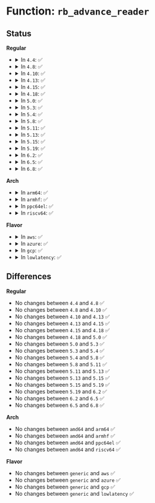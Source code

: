 # Function: <code>rb_advance_reader</code>

## Status
<b>Regular</b>
<ul>
<li>
<details>
<summary>In <code>4.4</code>: ✅</summary>

```c
void rb_advance_reader(struct ring_buffer_per_cpu *cpu_buffer);
```

**Collision:** Unique Static

**Inline:** No

**Transformation:** False

**Instances:**

```
In kernel/trace/ring_buffer.c (ffffffff811487b0)
Location: kernel/trace/ring_buffer.c:3646
Inline: False
Direct callers:
  - kernel/trace/ring_buffer.c:rb_buffer_peek
  - kernel/trace/ring_buffer.c:ring_buffer_peek
  - kernel/trace/ring_buffer.c:ring_buffer_consume
  - kernel/trace/ring_buffer.c:ring_buffer_consume
  - kernel/trace/ring_buffer.c:ring_buffer_read_page
```
**Symbols:**

```
ffffffff811487b0-ffffffff8114888b: rb_advance_reader (STB_LOCAL)
```
</details>
</li>
<li>
<details>
<summary>In <code>4.8</code>: ✅</summary>

```c
void rb_advance_reader(struct ring_buffer_per_cpu *cpu_buffer);
```

**Collision:** Unique Static

**Inline:** No

**Transformation:** False

**Instances:**

```
In kernel/trace/ring_buffer.c (ffffffff81150ab0)
Location: kernel/trace/ring_buffer.c:3641
Inline: False
Direct callers:
  - kernel/trace/ring_buffer.c:ring_buffer_read_page
  - kernel/trace/ring_buffer.c:ring_buffer_consume
  - kernel/trace/ring_buffer.c:ring_buffer_consume
  - kernel/trace/ring_buffer.c:ring_buffer_peek
  - kernel/trace/ring_buffer.c:rb_buffer_peek
```
**Symbols:**

```
ffffffff81150ab0-ffffffff81150b8b: rb_advance_reader (STB_LOCAL)
```
</details>
</li>
<li>
<details>
<summary>In <code>4.10</code>: ✅</summary>

```c
void rb_advance_reader(struct ring_buffer_per_cpu *cpu_buffer);
```

**Collision:** Unique Static

**Inline:** No

**Transformation:** False

**Instances:**

```
In kernel/trace/ring_buffer.c (ffffffff8115bb30)
Location: kernel/trace/ring_buffer.c:3610
Inline: False
Direct callers:
  - kernel/trace/ring_buffer.c:ring_buffer_read_page
  - kernel/trace/ring_buffer.c:ring_buffer_consume
  - kernel/trace/ring_buffer.c:ring_buffer_consume
  - kernel/trace/ring_buffer.c:ring_buffer_peek
  - kernel/trace/ring_buffer.c:rb_buffer_peek
```
**Symbols:**

```
ffffffff8115bb30-ffffffff8115bc0b: rb_advance_reader (STB_LOCAL)
```
</details>
</li>
<li>
<details>
<summary>In <code>4.13</code>: ✅</summary>

```c
void rb_advance_reader(struct ring_buffer_per_cpu *cpu_buffer);
```

**Collision:** Unique Static

**Inline:** No

**Transformation:** False

**Instances:**

```
In kernel/trace/ring_buffer.c (ffffffff8115ea30)
Location: kernel/trace/ring_buffer.c:3624
Inline: False
Direct callers:
  - kernel/trace/ring_buffer.c:ring_buffer_read_page
  - kernel/trace/ring_buffer.c:ring_buffer_consume
  - kernel/trace/ring_buffer.c:ring_buffer_consume
  - kernel/trace/ring_buffer.c:ring_buffer_peek
  - kernel/trace/ring_buffer.c:ring_buffer_peek
  - kernel/trace/ring_buffer.c:rb_buffer_peek
```
**Symbols:**

```
ffffffff8115ea30-ffffffff8115eaf8: rb_advance_reader (STB_LOCAL)
```
</details>
</li>
<li>
<details>
<summary>In <code>4.15</code>: ✅</summary>

```c
void rb_advance_reader(struct ring_buffer_per_cpu *cpu_buffer);
```

**Collision:** Unique Static

**Inline:** No

**Transformation:** False

**Instances:**

```
In kernel/trace/ring_buffer.c (ffffffff8116bd20)
Location: kernel/trace/ring_buffer.c:3616
Inline: False
Direct callers:
  - kernel/trace/ring_buffer.c:ring_buffer_read_page
  - kernel/trace/ring_buffer.c:ring_buffer_consume
  - kernel/trace/ring_buffer.c:ring_buffer_consume
  - kernel/trace/ring_buffer.c:ring_buffer_peek
  - kernel/trace/ring_buffer.c:ring_buffer_peek
  - kernel/trace/ring_buffer.c:rb_buffer_peek
```
**Symbols:**

```
ffffffff8116bd20-ffffffff8116bdf4: rb_advance_reader (STB_LOCAL)
```
</details>
</li>
<li>
<details>
<summary>In <code>4.18</code>: ✅</summary>

```c
void rb_advance_reader(struct ring_buffer_per_cpu *cpu_buffer);
```

**Collision:** Unique Static

**Inline:** No

**Transformation:** False

**Instances:**

```
In kernel/trace/ring_buffer.c (ffffffff8117a650)
Location: kernel/trace/ring_buffer.c:3763
Inline: False
Direct callers:
  - kernel/trace/ring_buffer.c:ring_buffer_read_page
  - kernel/trace/ring_buffer.c:ring_buffer_consume
  - kernel/trace/ring_buffer.c:ring_buffer_consume
  - kernel/trace/ring_buffer.c:ring_buffer_peek
  - kernel/trace/ring_buffer.c:ring_buffer_peek
  - kernel/trace/ring_buffer.c:rb_buffer_peek
```
**Symbols:**

```
ffffffff8117a650-ffffffff8117a73e: rb_advance_reader (STB_LOCAL)
```
</details>
</li>
<li>
<details>
<summary>In <code>5.0</code>: ✅</summary>

```c
void rb_advance_reader(struct ring_buffer_per_cpu *cpu_buffer);
```

**Collision:** Unique Static

**Inline:** No

**Transformation:** False

**Instances:**

```
In kernel/trace/ring_buffer.c (ffffffff81187cc0)
Location: kernel/trace/ring_buffer.c:3828
Inline: False
Direct callers:
  - kernel/trace/ring_buffer.c:ring_buffer_read_page
  - kernel/trace/ring_buffer.c:ring_buffer_consume
  - kernel/trace/ring_buffer.c:ring_buffer_consume
  - kernel/trace/ring_buffer.c:ring_buffer_peek
  - kernel/trace/ring_buffer.c:ring_buffer_peek
  - kernel/trace/ring_buffer.c:rb_buffer_peek
  - kernel/trace/ring_buffer.c:rb_buffer_peek
```
**Symbols:**

```
ffffffff81187cc0-ffffffff81187db0: rb_advance_reader (STB_LOCAL)
```
</details>
</li>
<li>
<details>
<summary>In <code>5.3</code>: ✅</summary>

```c
void rb_advance_reader(struct ring_buffer_per_cpu *cpu_buffer);
```

**Collision:** Unique Static

**Inline:** No

**Transformation:** False

**Instances:**

```
In kernel/trace/ring_buffer.c (ffffffff81195c30)
Location: kernel/trace/ring_buffer.c:3805
Inline: False
Direct callers:
  - kernel/trace/ring_buffer.c:ring_buffer_read_page
  - kernel/trace/ring_buffer.c:ring_buffer_consume
  - kernel/trace/ring_buffer.c:ring_buffer_consume
  - kernel/trace/ring_buffer.c:ring_buffer_peek
  - kernel/trace/ring_buffer.c:ring_buffer_peek
  - kernel/trace/ring_buffer.c:rb_buffer_peek
```
**Symbols:**

```
ffffffff81195c30-ffffffff81195d28: rb_advance_reader (STB_LOCAL)
```
</details>
</li>
<li>
<details>
<summary>In <code>5.4</code>: ✅</summary>

```c
void rb_advance_reader(struct ring_buffer_per_cpu *cpu_buffer);
```

**Collision:** Unique Static

**Inline:** No

**Transformation:** False

**Instances:**

```
In kernel/trace/ring_buffer.c (ffffffff811a1650)
Location: kernel/trace/ring_buffer.c:3806
Inline: False
Direct callers:
  - kernel/trace/ring_buffer.c:ring_buffer_read_page
  - kernel/trace/ring_buffer.c:ring_buffer_consume
  - kernel/trace/ring_buffer.c:ring_buffer_consume
  - kernel/trace/ring_buffer.c:ring_buffer_peek
  - kernel/trace/ring_buffer.c:ring_buffer_peek
  - kernel/trace/ring_buffer.c:rb_buffer_peek
```
**Symbols:**

```
ffffffff811a1650-ffffffff811a173c: rb_advance_reader (STB_LOCAL)
```
</details>
</li>
<li>
<details>
<summary>In <code>5.8</code>: ✅</summary>

```c
void rb_advance_reader(struct ring_buffer_per_cpu *cpu_buffer);
```

**Collision:** Unique Static

**Inline:** No

**Transformation:** False

**Instances:**

```
In kernel/trace/ring_buffer.c (ffffffff811b7990)
Location: kernel/trace/ring_buffer.c:3900
Inline: False
Direct callers:
  - kernel/trace/ring_buffer.c:ring_buffer_read_page
  - kernel/trace/ring_buffer.c:ring_buffer_consume
  - kernel/trace/ring_buffer.c:ring_buffer_consume
  - kernel/trace/ring_buffer.c:ring_buffer_peek
  - kernel/trace/ring_buffer.c:ring_buffer_peek
  - kernel/trace/ring_buffer.c:rb_buffer_peek
```
**Symbols:**

```
ffffffff811b7990-ffffffff811b7a82: rb_advance_reader (STB_LOCAL)
```
</details>
</li>
<li>
<details>
<summary>In <code>5.11</code>: ✅</summary>

```c
void rb_advance_reader(struct ring_buffer_per_cpu *cpu_buffer);
```

**Collision:** Unique Static

**Inline:** No

**Transformation:** False

**Instances:**

```
In kernel/trace/ring_buffer.c (ffffffff811b5550)
Location: kernel/trace/ring_buffer.c:4446
Inline: False
Direct callers:
  - kernel/trace/ring_buffer.c:ring_buffer_read_page
  - kernel/trace/ring_buffer.c:ring_buffer_consume
  - kernel/trace/ring_buffer.c:ring_buffer_consume
  - kernel/trace/ring_buffer.c:ring_buffer_peek
  - kernel/trace/ring_buffer.c:ring_buffer_peek
  - kernel/trace/ring_buffer.c:rb_buffer_peek
```
**Symbols:**

```
ffffffff811b5550-ffffffff811b5642: rb_advance_reader (STB_LOCAL)
```
</details>
</li>
<li>
<details>
<summary>In <code>5.13</code>: ✅</summary>

```c
void rb_advance_reader(struct ring_buffer_per_cpu *cpu_buffer);
```

**Collision:** Unique Static

**Inline:** No

**Transformation:** False

**Instances:**

```
In kernel/trace/ring_buffer.c (ffffffff811b6ae0)
Location: kernel/trace/ring_buffer.c:4553
Inline: False
Direct callers:
  - kernel/trace/ring_buffer.c:ring_buffer_read_page
  - kernel/trace/ring_buffer.c:ring_buffer_consume
  - kernel/trace/ring_buffer.c:ring_buffer_consume
  - kernel/trace/ring_buffer.c:ring_buffer_peek
  - kernel/trace/ring_buffer.c:ring_buffer_peek
  - kernel/trace/ring_buffer.c:rb_buffer_peek
```
**Symbols:**

```
ffffffff811b6ae0-ffffffff811b6bd7: rb_advance_reader (STB_LOCAL)
```
</details>
</li>
<li>
<details>
<summary>In <code>5.15</code>: ✅</summary>

```c
void rb_advance_reader(struct ring_buffer_per_cpu *cpu_buffer);
```

**Collision:** Unique Static

**Inline:** No

**Transformation:** False

**Instances:**

```
In kernel/trace/ring_buffer.c (ffffffff811e0cd0)
Location: kernel/trace/ring_buffer.c:4553
Inline: False
Direct callers:
  - kernel/trace/ring_buffer.c:ring_buffer_read_page
  - kernel/trace/ring_buffer.c:ring_buffer_consume
  - kernel/trace/ring_buffer.c:ring_buffer_consume
  - kernel/trace/ring_buffer.c:ring_buffer_peek
  - kernel/trace/ring_buffer.c:ring_buffer_peek
  - kernel/trace/ring_buffer.c:rb_buffer_peek
```
**Symbols:**

```
ffffffff811e0cd0-ffffffff811e0dc7: rb_advance_reader (STB_LOCAL)
```
</details>
</li>
<li>
<details>
<summary>In <code>5.19</code>: ✅</summary>

```c
void rb_advance_reader(struct ring_buffer_per_cpu *cpu_buffer);
```

**Collision:** Unique Static

**Inline:** No

**Transformation:** False

**Instances:**

```
In kernel/trace/ring_buffer.c (ffffffff81217890)
Location: kernel/trace/ring_buffer.c:4593
Inline: False
Direct callers:
  - kernel/trace/ring_buffer.c:ring_buffer_read_page
  - kernel/trace/ring_buffer.c:ring_buffer_consume
  - kernel/trace/ring_buffer.c:ring_buffer_consume
  - kernel/trace/ring_buffer.c:ring_buffer_peek
  - kernel/trace/ring_buffer.c:ring_buffer_peek
  - kernel/trace/ring_buffer.c:rb_buffer_peek
```
**Symbols:**

```
ffffffff81217890-ffffffff812179e1: rb_advance_reader (STB_LOCAL)
```
</details>
</li>
<li>
<details>
<summary>In <code>6.2</code>: ✅</summary>

```c
void rb_advance_reader(struct ring_buffer_per_cpu *cpu_buffer);
```

**Collision:** Unique Static

**Inline:** No

**Transformation:** False

**Instances:**

```
In kernel/trace/ring_buffer.c (ffffffff81260d80)
Location: kernel/trace/ring_buffer.c:4699
Inline: False
Direct callers:
  - kernel/trace/ring_buffer.c:ring_buffer_read_page
  - kernel/trace/ring_buffer.c:ring_buffer_consume
  - kernel/trace/ring_buffer.c:ring_buffer_consume
  - kernel/trace/ring_buffer.c:ring_buffer_peek
  - kernel/trace/ring_buffer.c:ring_buffer_peek
  - kernel/trace/ring_buffer.c:rb_buffer_peek
```
**Symbols:**

```
ffffffff81260d80-ffffffff81260ed1: rb_advance_reader (STB_LOCAL)
```
</details>
</li>
<li>
<details>
<summary>In <code>6.5</code>: ✅</summary>

```c
void rb_advance_reader(struct ring_buffer_per_cpu *cpu_buffer);
```

**Collision:** Unique Static

**Inline:** No

**Transformation:** False

**Instances:**

```
In kernel/trace/ring_buffer.c (ffffffff81277e10)
Location: kernel/trace/ring_buffer.c:4706
Inline: False
Direct callers:
  - kernel/trace/ring_buffer.c:ring_buffer_read_page
  - kernel/trace/ring_buffer.c:ring_buffer_consume
  - kernel/trace/ring_buffer.c:ring_buffer_consume
  - kernel/trace/ring_buffer.c:ring_buffer_peek
  - kernel/trace/ring_buffer.c:ring_buffer_peek
  - kernel/trace/ring_buffer.c:rb_buffer_peek
```
**Symbols:**

```
ffffffff81277e10-ffffffff81277f61: rb_advance_reader (STB_LOCAL)
```
</details>
</li>
<li>
<details>
<summary>In <code>6.8</code>: ✅</summary>

```c
void rb_advance_reader(struct ring_buffer_per_cpu *cpu_buffer);
```

**Collision:** Unique Static

**Inline:** No

**Transformation:** False

**Instances:**

```
In kernel/trace/ring_buffer.c (ffffffff81292900)
Location: kernel/trace/ring_buffer.c:4611
Inline: False
Direct callers:
  - kernel/trace/ring_buffer.c:ring_buffer_read_page
  - kernel/trace/ring_buffer.c:ring_buffer_consume
  - kernel/trace/ring_buffer.c:ring_buffer_consume
  - kernel/trace/ring_buffer.c:ring_buffer_peek
  - kernel/trace/ring_buffer.c:ring_buffer_peek
  - kernel/trace/ring_buffer.c:rb_buffer_peek
```
**Symbols:**

```
ffffffff81292900-ffffffff81292a64: rb_advance_reader (STB_LOCAL)
```
</details>
</li>
</ul>
<b>Arch</b>
<ul>
<li>
<details>
<summary>In <code>arm64</code>: ✅</summary>

```c
void rb_advance_reader(struct ring_buffer_per_cpu *cpu_buffer);
```

**Collision:** Unique Static

**Inline:** No

**Transformation:** False

**Instances:**

```
In kernel/trace/ring_buffer.c (ffff8000102187a0)
Location: kernel/trace/ring_buffer.c:3806
Inline: False
Direct callers:
  - kernel/trace/ring_buffer.c:ring_buffer_read_page
  - kernel/trace/ring_buffer.c:ring_buffer_consume
  - kernel/trace/ring_buffer.c:ring_buffer_consume
  - kernel/trace/ring_buffer.c:ring_buffer_peek
  - kernel/trace/ring_buffer.c:ring_buffer_peek
  - kernel/trace/ring_buffer.c:rb_buffer_peek
```
**Symbols:**

```
ffff8000102187a0-ffff8000102188fc: rb_advance_reader (STB_LOCAL)
```
</details>
</li>
<li>
<details>
<summary>In <code>armhf</code>: ✅</summary>

```c
void rb_advance_reader(struct ring_buffer_per_cpu *cpu_buffer);
```

**Collision:** Unique Static

**Inline:** No

**Transformation:** False

**Instances:**

```
In kernel/trace/ring_buffer.c (c045892c)
Location: kernel/trace/ring_buffer.c:3806
Inline: False
Direct callers:
  - kernel/trace/ring_buffer.c:ring_buffer_read_page
  - kernel/trace/ring_buffer.c:ring_buffer_consume
  - kernel/trace/ring_buffer.c:ring_buffer_consume
  - kernel/trace/ring_buffer.c:ring_buffer_peek
  - kernel/trace/ring_buffer.c:ring_buffer_peek
  - kernel/trace/ring_buffer.c:rb_buffer_peek
```
**Symbols:**

```
c045892c-c0458b08: rb_advance_reader (STB_LOCAL)
```
</details>
</li>
<li>
<details>
<summary>In <code>ppc64el</code>: ✅</summary>

```c
void rb_advance_reader(struct ring_buffer_per_cpu *cpu_buffer);
```

**Collision:** Unique Static

**Inline:** No

**Transformation:** False

**Instances:**

```
In kernel/trace/ring_buffer.c (c00000000029eb00)
Location: kernel/trace/ring_buffer.c:3806
Inline: False
Direct callers:
  - kernel/trace/ring_buffer.c:ring_buffer_read_page
  - kernel/trace/ring_buffer.c:ring_buffer_read_page
  - kernel/trace/ring_buffer.c:ring_buffer_consume
  - kernel/trace/ring_buffer.c:ring_buffer_consume
  - kernel/trace/ring_buffer.c:ring_buffer_peek
  - kernel/trace/ring_buffer.c:ring_buffer_peek
  - kernel/trace/ring_buffer.c:rb_buffer_peek
  - kernel/trace/ring_buffer.c:rb_buffer_peek
```
**Symbols:**

```
c00000000029eb00-c00000000029eca0: rb_advance_reader (STB_LOCAL)
```
</details>
</li>
<li>
<details>
<summary>In <code>riscv64</code>: ✅</summary>

```c
void rb_advance_reader(struct ring_buffer_per_cpu *cpu_buffer);
```

**Collision:** Unique Static

**Inline:** No

**Transformation:** False

**Instances:**

```
In kernel/trace/ring_buffer.c (ffffffe000178fe6)
Location: kernel/trace/ring_buffer.c:3806
Inline: False
Direct callers:
  - kernel/trace/ring_buffer.c:ring_buffer_read_page
  - kernel/trace/ring_buffer.c:ring_buffer_consume
  - kernel/trace/ring_buffer.c:ring_buffer_consume
  - kernel/trace/ring_buffer.c:ring_buffer_peek
  - kernel/trace/ring_buffer.c:ring_buffer_peek
  - kernel/trace/ring_buffer.c:rb_buffer_peek
  - kernel/trace/ring_buffer.c:rb_buffer_peek
```
**Symbols:**

```
ffffffe000178fe6-ffffffe0001790c6: rb_advance_reader (STB_LOCAL)
```
</details>
</li>
</ul>
<b>Flavor</b>
<ul>
<li>
<details>
<summary>In <code>aws</code>: ✅</summary>

```c
void rb_advance_reader(struct ring_buffer_per_cpu *cpu_buffer);
```

**Collision:** Unique Static

**Inline:** No

**Transformation:** False

**Instances:**

```
In kernel/trace/ring_buffer.c (ffffffff81199c70)
Location: kernel/trace/ring_buffer.c:3806
Inline: False
Direct callers:
  - kernel/trace/ring_buffer.c:ring_buffer_read_page
  - kernel/trace/ring_buffer.c:ring_buffer_consume
  - kernel/trace/ring_buffer.c:ring_buffer_consume
  - kernel/trace/ring_buffer.c:ring_buffer_peek
  - kernel/trace/ring_buffer.c:ring_buffer_peek
  - kernel/trace/ring_buffer.c:rb_buffer_peek
```
**Symbols:**

```
ffffffff81199c70-ffffffff81199d5c: rb_advance_reader (STB_LOCAL)
```
</details>
</li>
<li>
<details>
<summary>In <code>azure</code>: ✅</summary>

```c
void rb_advance_reader(struct ring_buffer_per_cpu *cpu_buffer);
```

**Collision:** Unique Static

**Inline:** No

**Transformation:** False

**Instances:**

```
In kernel/trace/ring_buffer.c (ffffffff8118c0b0)
Location: kernel/trace/ring_buffer.c:3806
Inline: False
Direct callers:
  - kernel/trace/ring_buffer.c:ring_buffer_read_page
  - kernel/trace/ring_buffer.c:ring_buffer_consume
  - kernel/trace/ring_buffer.c:ring_buffer_consume
  - kernel/trace/ring_buffer.c:ring_buffer_peek
  - kernel/trace/ring_buffer.c:ring_buffer_peek
  - kernel/trace/ring_buffer.c:rb_buffer_peek
```
**Symbols:**

```
ffffffff8118c0b0-ffffffff8118c19c: rb_advance_reader (STB_LOCAL)
```
</details>
</li>
<li>
<details>
<summary>In <code>gcp</code>: ✅</summary>

```c
void rb_advance_reader(struct ring_buffer_per_cpu *cpu_buffer);
```

**Collision:** Unique Static

**Inline:** No

**Transformation:** False

**Instances:**

```
In kernel/trace/ring_buffer.c (ffffffff81197a40)
Location: kernel/trace/ring_buffer.c:3806
Inline: False
Direct callers:
  - kernel/trace/ring_buffer.c:ring_buffer_read_page
  - kernel/trace/ring_buffer.c:ring_buffer_consume
  - kernel/trace/ring_buffer.c:ring_buffer_consume
  - kernel/trace/ring_buffer.c:ring_buffer_peek
  - kernel/trace/ring_buffer.c:ring_buffer_peek
  - kernel/trace/ring_buffer.c:rb_buffer_peek
```
**Symbols:**

```
ffffffff81197a40-ffffffff81197b2c: rb_advance_reader (STB_LOCAL)
```
</details>
</li>
<li>
<details>
<summary>In <code>lowlatency</code>: ✅</summary>

```c
void rb_advance_reader(struct ring_buffer_per_cpu *cpu_buffer);
```

**Collision:** Unique Static

**Inline:** No

**Transformation:** False

**Instances:**

```
In kernel/trace/ring_buffer.c (ffffffff811a5670)
Location: kernel/trace/ring_buffer.c:3806
Inline: False
Direct callers:
  - kernel/trace/ring_buffer.c:ring_buffer_read_page
  - kernel/trace/ring_buffer.c:ring_buffer_consume
  - kernel/trace/ring_buffer.c:ring_buffer_consume
  - kernel/trace/ring_buffer.c:ring_buffer_peek
  - kernel/trace/ring_buffer.c:ring_buffer_peek
  - kernel/trace/ring_buffer.c:rb_buffer_peek
```
**Symbols:**

```
ffffffff811a5670-ffffffff811a575c: rb_advance_reader (STB_LOCAL)
```
</details>
</li>
</ul>

## Differences
<b>Regular</b>
<ul>
<li>
No changes between <code>4.4</code> and <code>4.8</code> ✅
</li>
<li>
No changes between <code>4.8</code> and <code>4.10</code> ✅
</li>
<li>
No changes between <code>4.10</code> and <code>4.13</code> ✅
</li>
<li>
No changes between <code>4.13</code> and <code>4.15</code> ✅
</li>
<li>
No changes between <code>4.15</code> and <code>4.18</code> ✅
</li>
<li>
No changes between <code>4.18</code> and <code>5.0</code> ✅
</li>
<li>
No changes between <code>5.0</code> and <code>5.3</code> ✅
</li>
<li>
No changes between <code>5.3</code> and <code>5.4</code> ✅
</li>
<li>
No changes between <code>5.4</code> and <code>5.8</code> ✅
</li>
<li>
No changes between <code>5.8</code> and <code>5.11</code> ✅
</li>
<li>
No changes between <code>5.11</code> and <code>5.13</code> ✅
</li>
<li>
No changes between <code>5.13</code> and <code>5.15</code> ✅
</li>
<li>
No changes between <code>5.15</code> and <code>5.19</code> ✅
</li>
<li>
No changes between <code>5.19</code> and <code>6.2</code> ✅
</li>
<li>
No changes between <code>6.2</code> and <code>6.5</code> ✅
</li>
<li>
No changes between <code>6.5</code> and <code>6.8</code> ✅
</li>
</ul>
<b>Arch</b>
<ul>
<li>
No changes between <code>amd64</code> and <code>arm64</code> ✅
</li>
<li>
No changes between <code>amd64</code> and <code>armhf</code> ✅
</li>
<li>
No changes between <code>amd64</code> and <code>ppc64el</code> ✅
</li>
<li>
No changes between <code>amd64</code> and <code>riscv64</code> ✅
</li>
</ul>
<b>Flavor</b>
<ul>
<li>
No changes between <code>generic</code> and <code>aws</code> ✅
</li>
<li>
No changes between <code>generic</code> and <code>azure</code> ✅
</li>
<li>
No changes between <code>generic</code> and <code>gcp</code> ✅
</li>
<li>
No changes between <code>generic</code> and <code>lowlatency</code> ✅
</li>
</ul>
